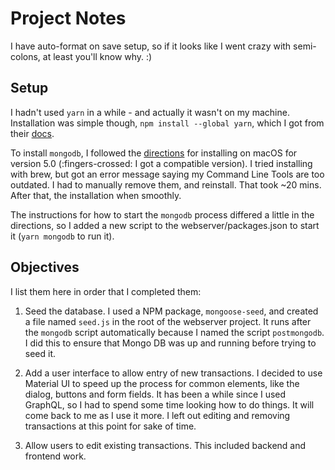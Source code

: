 # Project Notes

I have auto-format on save setup, so if it looks like I went crazy with semi-colons, at least you'll know why. :)

## Setup

I hadn't used `yarn` in a while - and actually it wasn't on my machine. Installation was simple though, `npm install --global yarn`, which I got from their [docs](https://classic.yarnpkg.com/en/docs/install#mac-stable).

To install `mongodb`, I followed the [directions](https://docs.mongodb.com/v5.0/tutorial/install-mongodb-on-os-x/) for installing on macOS for version 5.0 (:fingers-crossed: I got a compatible version). I tried installing with brew, but got an error message saying my Command Line Tools are too outdated. I had to manually remove them, and reinstall. That took ~20 mins. After that, the installation when smoothly.

The instructions for how to start the `mongodb` process differed a little in the directions, so I added a new script to the webserver/packages.json to start it (`yarn mongodb` to run it).

## Objectives

I list them here in order that I completed them:

1. Seed the database. I used a NPM package, `mongoose-seed`, and created a file named `seed.js` in the root of the webserver project. It runs after the `mongodb` script automatically because I named the script `postmongodb`. I did this to ensure that Mongo DB was up and running before trying to seed it.

2. Add a user interface to allow entry of new transactions. I decided to use Material UI to speed up the process for common elements, like the dialog, buttons and form fields. It has been a while since I used GraphQL, so I had to spend some time looking how to do things. It will come back to me as I use it more. I left out editing and removing transactions at this point for sake of time.

3. Allow users to edit existing transactions. This included backend and frontend work.

